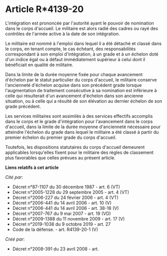 # Article R*4139-20

L'intégration est prononcée par l'autorité ayant le pouvoir de nomination dans le corps d'accueil. Le militaire est alors
radié des cadres ou rayé des contrôles de l'armée active à la date de son intégration. 

Le militaire est nommé à l'emploi dans lequel il a été détaché et classé dans le corps, en tenant compte, le cas échéant, des
responsabilités correspondant à son emploi d'intégration, à un grade et à un échelon doté d'un indice égal ou à défaut
immédiatement supérieur à celui dont il bénéficiait en qualité de militaire. 

Dans la limite de la durée moyenne fixée pour chaque avancement d'échelon par le statut particulier du corps d'accueil, le
militaire conserve l'ancienneté d'échelon acquise dans son précédent grade lorsque l'augmentation de traitement consécutive à
sa nomination est inférieure à celle qui résulterait d'un avancement d'échelon dans son ancienne situation, ou à celle qui a
résulté de son élévation au dernier échelon de son grade précédent. 

Les services militaires sont assimilés à des services effectifs accomplis dans le corps et le grade d'intégration pour
l'avancement dans le corps d'accueil, dans la limite de la durée moyenne d'ancienneté nécessaire pour atteindre l'échelon du
grade dans lequel le militaire a été classé à partir du premier échelon du premier grade du corps d'accueil. 

Toutefois, les dispositions statutaires du corps d'accueil demeurent applicables lorsqu'elles fixent pour le militaire des
règles de classement plus favorables que celles prévues au présent article.

**Liens relatifs à cet article**

_Cité par_:

  - Décret n°87-1107 du 30 décembre 1987 - art. 6 (VT)
  - Décret n°2005-1228 du 29 septembre 2005 - art. 4 (VT)
  - Décret n°2006-227 du 24 février 2006 - art. 4 (VT)
  - Décret n°2006-441 du 14 avril 2006 - art. 10 (V)
  - Décret n°2006-441 du 14 avril 2006 - art. 38-18 (V)
  - Décret n°2007-767 du 9 mai 2007 - art. 19 (VD)
  - Décret n°2009-1388 du 11 novembre 2009 - art. 17 (V)
  - Décret n°2019-1038 du 9 octobre 2019 - art. 27
  - Code de la défense. - art. R4139-20-1 (V)

_Créé par_:

  - Décret n°2008-391 du 23 avril 2008 - art.
